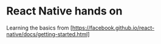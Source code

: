 # React Native hands on
Learning the basics from [https://facebook.github.io/react-native/docs/getting-started.html]